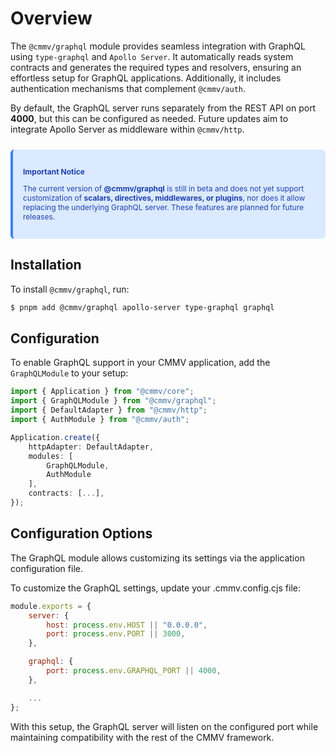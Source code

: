 # Overview

The `@cmmv/graphql` module provides seamless integration with GraphQL using `type-graphql` and `Apollo Server`. It automatically reads system contracts and generates the required types and resolvers, ensuring an effortless setup for GraphQL applications. Additionally, it includes authentication mechanisms that complement `@cmmv/auth`.

By default, the GraphQL server runs separately from the REST API on port **4000**, but this can be configured as needed. Future updates aim to integrate Apollo Server as middleware within `@cmmv/http`.

<div style="
    background-color: #DBEAFE;
    border-left: 4px solid #3B82F6;
    color: #1E40AF;
    padding: 1rem;
    border-radius: 0.375rem;
    margin: 1.5rem 0;
    font-size: 12px;
">
    <p style="font-weight: bold; margin-bottom: 0.5rem;">Important Notice</p>
    <p>
        The current version of <strong>@cmmv/graphql</strong> is still in beta and does not yet support customization of <strong>scalars, directives, middlewares, or plugins</strong>, nor does it allow replacing the underlying GraphQL server. These features are planned for future releases.
    </p>
</div>

## Installation

To install `@cmmv/graphql`, run:

```bash
$ pnpm add @cmmv/graphql apollo-server type-graphql graphql
```

## Configuration

To enable GraphQL support in your CMMV application, add the ``GraphQLModule`` to your setup:

```typescript
import { Application } from "@cmmv/core";
import { GraphQLModule } from "@cmmv/graphql";
import { DefaultAdapter } from "@cmmv/http";
import { AuthModule } from "@cmmv/auth";

Application.create({
    httpAdapter: DefaultAdapter,
    modules: [
        GraphQLModule,
        AuthModule
    ],
    contracts: [...],
});
```

## Configuration Options

The GraphQL module allows customizing its settings via the application configuration file.

To customize the GraphQL settings, update your .cmmv.config.cjs file:

```javascript
module.exports = {
    server: {
        host: process.env.HOST || "0.0.0.0",
        port: process.env.PORT || 3000,
    },

    graphql: {
        port: process.env.GRAPHQL_PORT || 4000,
    },

    ...
};
```

With this setup, the GraphQL server will listen on the configured port while maintaining compatibility with the rest of the CMMV framework.